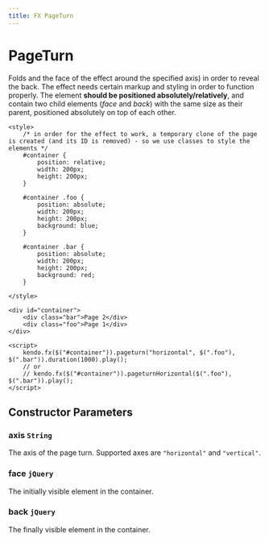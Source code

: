 ```yaml
---
title: FX PageTurn
---
```


# PageTurn

Folds and the face of the effect around the specified axis) in order to reveal the back.  The effect needs certain markup and styling in order to function properly.
The element **should be positioned absolutely/relatively**, and contain two child elements (*face* and *back*) with the same size as their parent, positioned absolutely on top of each other.

    <style>
        /* in order for the effect to work, a temporary clone of the page is created (and its ID is removed) - so we use classes to style the elements */
        #container {
            position: relative;
            width: 200px;
            height: 200px;
        }

        #container .foo {
            position: absolute;
            width: 200px;
            height: 200px;
            background: blue;
        }

        #container .bar {
            position: absolute;
            width: 200px;
            height: 200px;
            background: red;
        }

    </style>

    <div id="container">
        <div class="bar">Page 2</div>
        <div class="foo">Page 1</div>
    </div>

    <script>
        kendo.fx($("#container")).pageturn("horizontal", $(".foo"), $(".bar")).duration(1000).play();
        // or
        // kendo.fx($("#container")).pageturnHorizontal($(".foo"), $(".bar")).play();
    </script>

## Constructor Parameters

### axis `String`

The axis of the page turn. Supported axes are `"horizontal"` and `"vertical"`.

### face `jQuery`

The initially visible element in the container.

### back `jQuery`

The finally visible element in the container.

